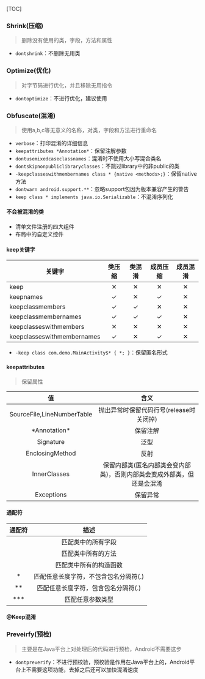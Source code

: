 [TOC]

### Shrink(压缩)
> 删除没有使用的类，字段，方法和属性

* `dontshrink`：不删除无用类

### Optimize(优化)
> 对字节码进行优化，并且移除无用指令

* `dontoptimize`：不进行优化，建议使用

### Obfuscate(混淆)
> 使用a,b,c等无意义的名称，对类，字段和方法进行重命名

* `verbose`：打印混淆的详细信息
* `keepattributes *Annotation*`：保留注解参数
* `dontusemixedcaseclassnames`：混淆时不使用大小写混合类名
* `dontskipnonpubliclibraryclasses`：不跳过library中的非public的类
* `-keepclasseswithmembernames class * {native <methods>;}`：保留native方法
* `dontwarn android.support.**`：忽略support包因为版本兼容产生的警告
* `keep class * implements java.io.Serializable`：不混淆序列化

#### 不会被混淆的类
* 清单文件注册的四大组件
* 布局中的自定义控件

#### keep关键字
关键字 | 类压缩 | 类混淆 | 成员压缩 | 成员混淆
--- | :---: | :---: | :---: | :---:
keep | ✕ | ✕ | ✕ | ✕
keepnames | ✓ | ✕ | ✓ | ✕
keepclassmembers | ✓ | ✓ | ✕ | ✕
keepclassmembernames | ✓ | ✓ | ✓ | ✕
keepclasseswithmembers | ✕ | ✕ | ✕ | ✕
keepclasseswithmembernames | ✓ | ✕ | ✓ | ✕

* `-keep class com.demo.MainActivity$* { *; }`：保留匿名形式

#### keepattributes
> 保留属性

值 | 含义
:---: | :---:
SourceFile,LineNumberTable | 抛出异常时保留代码行号(release时关闭掉)
\*Annotation\* | 保留注解
Signature | 泛型
EnclosingMethod | 反射
InnerClasses | 保留内部类(匿名内部类会变内部类)，否则内部类会变成外部类，但还是会混淆 
Exceptions | 保留异常

#### 通配符
通配符 | 描述
:---: | :---:
<fields> | 匹配类中的所有字段
<methods> | 匹配类中所有的方法
<init> | 匹配类中所有的构造函数
* | 匹配任意长度字符，不包含包名分隔符(.)
** | 匹配任意长度字符，包含包名分隔符(.)
*** | 匹配任意参数类型

#### @Keep混淆

### Preveirfy(预检)
> 主要是在Java平台上对处理后的代码进行预检，Android不需要这步

* `dontpreverify`：不进行预校验，预校验是作用在Java平台上的，Android平台上不需要这项功能，去掉之后还可以加快混淆速度